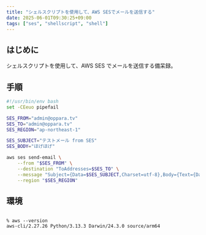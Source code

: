 ```yaml
---
title: "シェルスクリプトを使用して、AWS SESでメールを送信する"
date: 2025-06-01T09:30:25+09:00
tags: ["ses", "shellscript", "shell"]
---
```


## はじめに

シェルスクリプトを使用して、AWS SES でメールを送信する備呆録。

## 手順

```bash
#!/usr/bin/env bash
set -CEeuo pipefail

SES_FROM="admin@oppara.tv"
SES_TO="admin@oppara.tv"
SES_REGION="ap-northeast-1"

SES_SUBJECT="テストメール from SES"
SES_BODY="ほげほげ"

aws ses send-email \
    --from "$SES_FROM" \
    --destination "ToAddresses=$SES_TO" \
    --message "Subject={Data=$SES_SUBJECT,Charset=utf-8},Body={Text={Data=$SES_BODY,Charset=utf-8}}" \
    --region "$SES_REGION"
```

## 環境

```console

% aws --version
aws-cli/2.27.26 Python/3.13.3 Darwin/24.3.0 source/arm64
```
